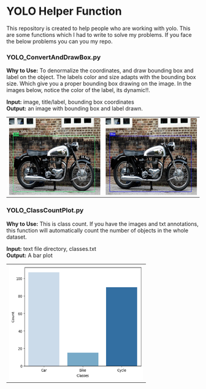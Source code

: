 # YOLO Helper Function

This repository is created to help people who are working with yolo. This are some functions which I had to write to solve my problems. If you face the below problems you can you my repo.

### YOLO_ConvertAndDrawBox.py
**Why to Use:** To denormalize the coordinates, and draw bounding box and label on the object. The labels color and size adapts with the bounding box size. Which give you a proper bounding box drawing on the image. In the images below, notice the color of the label, its dynamic!!.

**Input:** image, title/label, bounding box coordinates <br>
**Output:** an image with bounding box and label drawn.

<table>
  <tr>
    <td>
      <img src="https://raw.githubusercontent.com/rukon-uddin/YOLO-Helper-Function/main/assets/bike1.jpg" alt="Image 1" width="350" height="200">
    </td>
    <td>
      <img src="https://raw.githubusercontent.com/rukon-uddin/YOLO-Helper-Function/main/assets/bike2.jpg" alt="Image 2" width="350" height="200">
    </td>
  </tr>
</table>


### YOLO_ClassCountPlot.py
**Why to Use:** This is class count. If you have the images and txt annotations, this function will automatically count the number of objects in the whole dataset.

**Input:** text file directory, classes.txt <br>
**Output:** A bar plot 

<table>
  <tr>
    <td>
      <img src="https://raw.githubusercontent.com/rukon-uddin/YOLO-Helper-Function/main/assets/classVis.png" alt="Image 1" width="350" height="300">
    </td>
  </tr>
</table>
